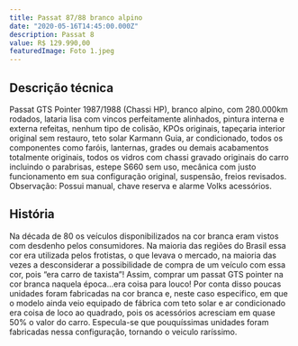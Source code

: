 ```yaml
---
title: Passat 87/88 branco alpino
date: "2020-05-16T14:45:00.000Z"
description: Passat 8
value: R$ 129.990,00
featuredImage: Foto 1.jpeg
---
```


## Descrição técnica

Passat GTS Pointer 1987/1988 (Chassi HP), branco alpino, com 280.000km rodados, lataria lisa com vincos perfeitamente alinhados, pintura  interna e externa refeitas, nenhum tipo de colisão, KPOs originais, tapeçaria interior original sem restauro, teto solar Karmann Guia, ar condicionado, todos os componentes como faróis, lanternas, grades ou demais acabamentos totalmente originais, todos os vidros com chassi gravado originais do carro incluindo o parabrisas, estepe S660 sem uso, mecânica com justo funcionamento em sua configuração original, suspensão, freios revisados.
Observação: Possui manual, chave reserva e alarme Volks acessórios.

## História

Na década de 80 os veículos disponibilizados na cor branca eram vistos com desdenho pelos consumidores. Na maioria das regiões do Brasil essa cor era utilizada pelos frotistas, o que levava o mercado, na maioria das vezes a desconsiderar a possibilidade de compra de um veículo com essa cor, pois “era carro de taxista”! Assim, comprar um passat GTS pointer na cor branca naquela época...era coisa para louco! Por conta disso poucas unidades foram fabricadas na cor branca e, neste caso especifico, em que o modelo ainda veio equipado de fábrica com teto solar e ar condicionado era coisa de loco ao quadrado, pois os acessórios acresciam em quase 50% o valor do carro. Especula-se que pouquíssimas unidades foram fabricadas nessa configuração, tornando o veiculo raríssimo.